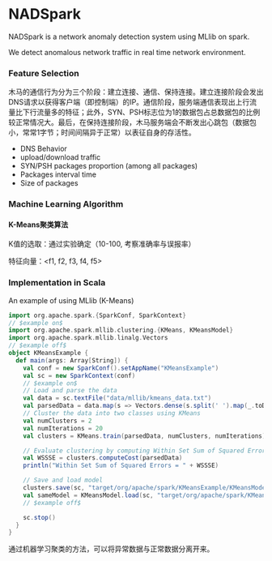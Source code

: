# NADSpark

NADSpark is a network anomaly  detection system using MLlib on spark.

We detect anomalous network traffic in real time network environment.

### Feature Selection

木马的通信行为分为三个阶段：建立连接、通信、保持连接。建立连接阶段会发出DNS请求以获得客户端（即控制端）的IP。通信阶段，服务端通信表现出上行流量比下行流量多的特征；此外，SYN、PSH标志位为1的数据包占总数据包的比例较正常情况大。最后，在保持连接阶段，木马服务端会不断发出心跳包（数据包小，常常1字节；时间间隔异于正常）以表征自身的存活性。

- DNS Behavior
- upload/download traffic
- SYN/PSH packages proportion (among all packages)
- Packages interval time
- Size of packages

### Machine Learning Algorithm

#### K-Means聚类算法

K值的选取：通过实验确定（10-100, 考察准确率与误报率）

特征向量：<f1, f2, f3, f4, f5>

### Implementation in Scala

An example of using MLlib (K-Means)

```scala
import org.apache.spark.{SparkConf, SparkContext}
// $example on$
import org.apache.spark.mllib.clustering.{KMeans, KMeansModel}
import org.apache.spark.mllib.linalg.Vectors
// $example off$
object KMeansExample {
  def main(args: Array[String]) {
    val conf = new SparkConf().setAppName("KMeansExample")
    val sc = new SparkContext(conf)
    // $example on$
    // Load and parse the data
    val data = sc.textFile("data/mllib/kmeans_data.txt")
    val parsedData = data.map(s => Vectors.dense(s.split(' ').map(_.toDouble))).cache()
    // Cluster the data into two classes using KMeans
    val numClusters = 2
    val numIterations = 20
    val clusters = KMeans.train(parsedData, numClusters, numIterations)

    // Evaluate clustering by computing Within Set Sum of Squared Errors
    val WSSSE = clusters.computeCost(parsedData)
    println("Within Set Sum of Squared Errors = " + WSSSE)

    // Save and load model
    clusters.save(sc, "target/org/apache/spark/KMeansExample/KMeansModel")
    val sameModel = KMeansModel.load(sc, "target/org/apache/spark/KMeansExample/KMeansModel")
    // $example off$

    sc.stop()
  }
}
```

通过机器学习聚类的方法，可以将异常数据与正常数据分离开来。